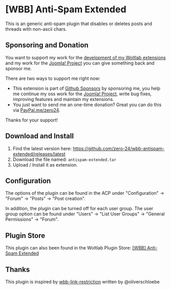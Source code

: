 # [WBB] Anti-Spam Extended

This is an generic anti-spam plugin that disables or deletes posts and threads with non-ascii chars.

## Sponsoring and Donation

You want to support my work for the [development of my Woltlab extensions](https://pluginstore.woltlab.com/user-file-list/1513989-zero24/) and my work for the [Joomla! Project](https://volunteers.joomla.org/joomlers/248-tobias-zulauf) you can give something back and sponsor me. 

There are two ways to support me right now:
- This extension is part of [Github Sponsors](https://github.com/sponsors/zero-24/) by sponsoring me, you help me continue my oss work for the [Joomla! Project](https://volunteers.joomla.org/joomlers/248-tobias-zulauf), write bug fixes, improving features and maintain my extensions.
- You just want to send me an one-time donation? Great you can do this via [PayPal.me/zero24](https://www.paypal.me/zero24).

Thanks for your support!

## Download and Install

1. Find the latest version here: https://github.com/zero-24/wbb-antispam-extended/releases/latest 
2. Download the file named: `antispam-extended.tar`
3. Upload / Install it as extension.

## Configuration

The options of the plugin can be found in the ACP under "Configuration" -> "Forum" -> "Posts" -> "Post creation".

In addition, the plugin can be turned off for each user group. The user group option can be found under "Users" -> "List User Groups" -> "General Permissions" -> "Forum".

## Plugin Store

This plugin can also been found in the Woltlab Plugin Store: [[WBB] Anti-Spam Extended](https://pluginstore.woltlab.com/file/3062-wbb-anti-spam-extended/)

## Thanks

This plugin is inspired by [wbb-link-restriction](https://github.com/OliverSchloebe/wbb-link-restriction) written by @oliverschloebe 
